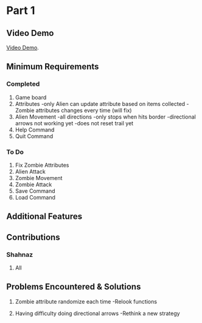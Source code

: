 # Part 1

## Video Demo

[Video Demo](https://youtu.be/XhVembJ9fTs).

## Minimum Requirements

### Completed

1. Game board
2. Attributes
    -only Alien can update attribute based on items collected
    -Zombie attributes changes every time (will fix)
3. Alien Movement
    -all directions
    -only stops when hits border
    -directional arrows not working yet
    -does not reset trail yet
4. Help Command
5. Quit Command

### To Do

1. Fix Zombie Attributes
2. Alien Attack
3. Zombie Movement
4. Zombie Attack
5. Save Command
6. Load Command

## Additional Features

## Contributions

### Shahnaz

1. All

## Problems Encountered & Solutions

1. Zombie attribute randomize each time
    -Relook functions

2. Having difficulty doing directional arrows
    -Rethink a new strategy